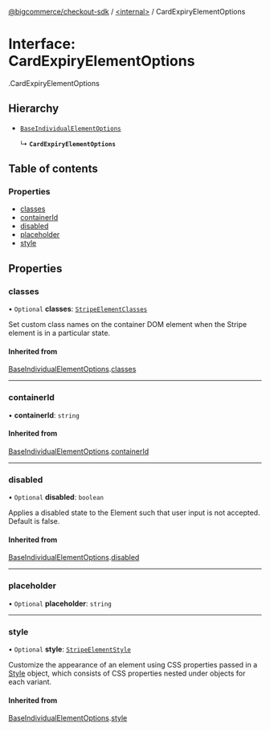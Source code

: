 [@bigcommerce/checkout-sdk](../README.md) / [<internal\>](../modules/internal_.md) / CardExpiryElementOptions

# Interface: CardExpiryElementOptions

[<internal>](../modules/internal_.md).CardExpiryElementOptions

## Hierarchy

- [`BaseIndividualElementOptions`](internal_.BaseIndividualElementOptions.md)

  ↳ **`CardExpiryElementOptions`**

## Table of contents

### Properties

- [classes](internal_.CardExpiryElementOptions.md#classes)
- [containerId](internal_.CardExpiryElementOptions.md#containerid)
- [disabled](internal_.CardExpiryElementOptions.md#disabled)
- [placeholder](internal_.CardExpiryElementOptions.md#placeholder)
- [style](internal_.CardExpiryElementOptions.md#style)

## Properties

### classes

• `Optional` **classes**: [`StripeElementClasses`](internal_.StripeElementClasses.md)

Set custom class names on the container DOM element when the Stripe element is in a particular state.

#### Inherited from

[BaseIndividualElementOptions](internal_.BaseIndividualElementOptions.md).[classes](internal_.BaseIndividualElementOptions.md#classes)

___

### containerId

• **containerId**: `string`

#### Inherited from

[BaseIndividualElementOptions](internal_.BaseIndividualElementOptions.md).[containerId](internal_.BaseIndividualElementOptions.md#containerid)

___

### disabled

• `Optional` **disabled**: `boolean`

Applies a disabled state to the Element such that user input is not accepted. Default is false.

#### Inherited from

[BaseIndividualElementOptions](internal_.BaseIndividualElementOptions.md).[disabled](internal_.BaseIndividualElementOptions.md#disabled)

___

### placeholder

• `Optional` **placeholder**: `string`

___

### style

• `Optional` **style**: [`StripeElementStyle`](internal_.StripeElementStyle.md)

Customize the appearance of an element using CSS properties passed in a [Style](https://stripe.com/docs/js/appendix/style) object,
which consists of CSS properties nested under objects for each variant.

#### Inherited from

[BaseIndividualElementOptions](internal_.BaseIndividualElementOptions.md).[style](internal_.BaseIndividualElementOptions.md#style)

